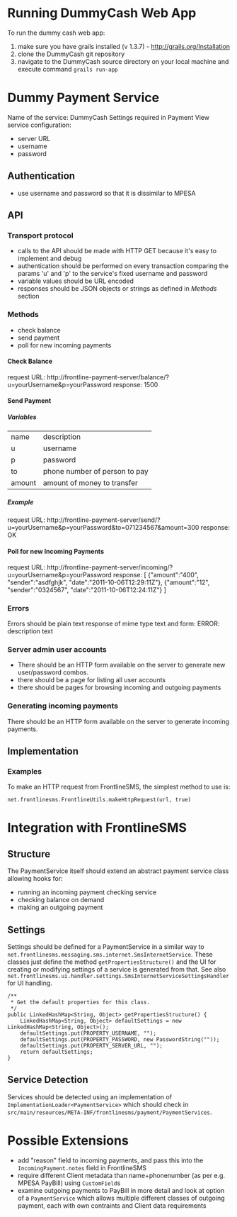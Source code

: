 # Running DummyCash Web App
To run the dummy cash web app:
1. make sure you have grails installed (v 1.3.7) - http://grails.org/Installation
2. clone the DummyCash git repository
3. navigate to the DummyCash source directory on your local machine and execute command `grails run-app`

# Dummy Payment Service
Name of the service: DummyCash
Settings required in Payment View service configuration:

* server URL
* username
* password

## Authentication
* use username and password so that it is dissimilar to MPESA

## API

### Transport protocol
* calls to the API should be made with HTTP GET because it's easy to implement and debug
* authentication should be performed on every transaction comparing the params 'u' and 'p' to the service's fixed username and password
* variable values should be URL encoded
* responses should be JSON objects or strings as defined in *Methods* section

### Methods
* check balance
* send payment
* poll for new incoming payments

#### Check Balance
request URL: http://frontline-payment-server/balance/?u=yourUsername&p=yourPassword
response: 1500

#### Send Payment
##### Variables

<table>
	<tr><td>name</td><td>description</td></tr>
	<tr><td>u</td><td>username</td></tr>
	<tr><td>p</td><td>password</td></tr>
	<tr><td>to</td><td>phone number of person to pay</td></tr>
	<tr><td>amount</td><td>amount of money to transfer</td></tr>
</table>

##### Example
request URL: http://frontline-payment-server/send/?u=yourUsername&p=yourPassword&to=071234567&amount=300
response: OK

#### Poll for new Incoming Payments
request URL: http://frontline-payment-server/incoming/?u=yourUsername&p=yourPassword
response:
	[
		{"amount":"400", "sender":"asdfghjk", "date":"2011-10-06T12:29:11Z"},
		{"amount":"12", "sender":"0324567", "date":"2011-10-06T12:24:11Z"}
	]

### Errors
Errors should be plain text response of mime type text and form:
ERROR: description text

### Server admin user accounts
* There should be an HTTP form available on the server to generate new user/password combos.
* there should be a page for listing all user accounts
* there should be pages for browsing incoming and outgoing payments

### Generating incoming payments
There should be an HTTP form available on the server to generate incoming payments.

## Implementation

### Examples
To make an HTTP request from FrontlineSMS, the simplest method to use is:

	net.frontlinesms.FrontlineUtils.makeHttpRequest(url, true)


# Integration with FrontlineSMS

## Structure

The PaymentService itself should extend an abstract payment service class allowing hooks for:

* running an incoming payment checking service
* checking balance on demand
* making an outgoing payment

## Settings

Settings should be defined for a PaymentService in a similar way to `net.frontlinesms.messaging.sms.internet.SmsInternetService`.  These classes just define the method `getPropertiesStructure()` and the UI for creating or modifying settings of a service is generated from that.  See also `net.frontlinesms.ui.handler.settings.SmsInternetServiceSettingsHandler` for UI handling.

	/** 
	 * Get the default properties for this class.
	 */
	public LinkedHashMap<String, Object> getPropertiesStructure() {
		LinkedHashMap<String, Object> defaultSettings = new LinkedHashMap<String, Object>();
		defaultSettings.put(PROPERTY_USERNAME, "");
		defaultSettings.put(PROPERTY_PASSWORD, new PasswordString(""));
		defaultSettings.put(PROPERTY_SERVER_URL, "");
		return defaultSettings;
	}

## Service Detection

Services should be detected using an implementation of `ImplementationLoader<PaymentService>` which should check in `src/main/resources/META-INF/frontlinesms/payment/PaymentServices`.

# Possible Extensions

* add "reason" field to incoming payments, and pass this into the `IncomingPayment.notes` field in FrontlineSMS
* require different Client metadata than name+phonenumber (as per e.g. MPESA PayBill) using `CustomField`s
* examine outgoing payments to PayBill in more detail and look at option of a `PaymentService` which allows multiple different classes of outgoing payment, each with own contraints and Client data requirements
